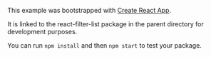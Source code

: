 This example was bootstrapped with [Create React App](https://github.com/facebook/create-react-app).

It is linked to the react-filter-list package in the parent directory for development purposes.

You can run `npm install` and then `npm start` to test your package.

